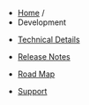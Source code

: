 <ul class="breadcrumb">
	<li><a href="/tion">Home</a> <span class="divider">/</span></li>
	<li id="blogActive" class="active">Development</li>
</ul>

*  [Technical Details](technical.md)
*  [Release Notes](release_notes.md)
*  [Road Map](roadmap.md)

*  [Support](support.md)